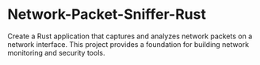 # Network-Packet-Sniffer-Rust
Create a Rust application that captures and analyzes network packets on a network interface. This project provides a foundation for building network monitoring and security tools.
